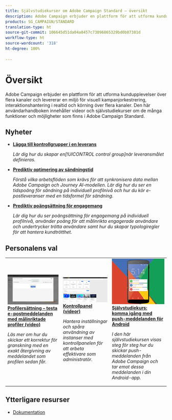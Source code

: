 ```yaml
---
title: Självstudiekurser om Adobe Campaign Standard – översikt
description: Adobe Campaign erbjuder en plattform för att utforma kundupplevelser över flera kanaler och levererar en miljö för visuell kampanjorkestrering, interaktionshantering i realtid och körning över flera kanaler. Den här användarhandboken innehåller videor och självstudiekurser om de många funktioner och möjligheter som finns i Adobe Campaign Standard.
products: SG_CAMPAIGN/STANDARD
translation-type: ht
source-git-commit: 106645d51da04a8457c73096865329bd0b87381d
workflow-type: ht
source-wordcount: '318'
ht-degree: 100%

---
```



# Översikt

Adobe Campaign erbjuder en plattform för att utforma kundupplevelser över flera kanaler och levererar en miljö för visuell kampanjorkestrering, interaktionshantering i realtid och körning över flera kanaler. Den här användarhandboken innehåller videor och självstudiekurser om de många funktioner och möjligheter som finns i Adobe Campaign Standard.

## Nyheter

* **[Lägga till kontrollgrupper i en leverans](/help/communication-channels/email/control-groups.md)**

   *Lär dig hur du skapar en[!UICONTROL control group]när leveransmålet definieras.*

* **[Prediktiv optimering av sändningstid](/help/communication-channels/email/ai-powered-emails/predictive-send-time-optimization.md)**

   *Förstå vilka arbetsflöden som krävs för att synkronisera data mellan Adobe Campaign och Journey AI-modellen. Lär dig hur du ser en tidspoäng för sändning på individuell profilnivå och hur du kör e-postleveranser med en tidsformel för sändning.*

* **[Prediktiv poängsättning för engagemang](/help/communication-channels/email/ai-powered-emails/predictive-engagement-scoring.md)**

   *Lär dig hur du ser poängsättning för engagemang på individuell profilnivå, använder poäng för att målinrikta engagerade användare och undertrycker trötta användare samt hur du skapar typologiregler för att hantera kundtrötthet.*

## Personalens val

<table>
<tr>
  <td>
    <a href="./communication-channels/email/profile-substitution.md"> 
      <img alt="Profilersättning – testa e-postmeddelanden med målinriktade profiler (video)" src="./assets/substitution_tab.png"/>
    </a>
    <div>
      <a href="./communication-channels/email/profile-substitution.md">
    <strong>Profilersättning – testa e-postmeddelanden med målinriktade profiler (video)</strong>
    </a>
    </div>
    <p>
    <em>Läs mer om hur du skickar ett korrektur för granskning med en exakt återgivning av meddelandet som profilen sedan får.</em>
    <p>
  </td>
   <td>
    <a href="./administrating/control-panel/control-panel-overview.md">
      <img alt="Kontrollpanel (videor)" src="./assets/control-panel.png" />
    </a>
    <div>
    <a href="./administrating/control-panel/control-panel-overview.md">
    <strong>Kontrollpanel (videor)</strong>
    </a>
    </div>
    <p>
    <em> Hantera inställningar och spåra användning av instanser med kontrollpanelen för att arbeta effektivare som administratör.</em>
    <p>
  </td>
  <td>
    <a href="https://docs.adobe.com/content/help/sv-SE/campaign-standard-learn/getting-started-with-push-notifications-android/introduction.html">
      <img alt="Självstudiekurs: komma igång med push-meddelanden för Android" src="./assets/push-for-android.png" />
    </a>
    <div>
      <a href="https://docs.adobe.com/content/help/sv-SE/campaign-standard-learn/getting-started-with-push-notifications-android/introduction.html">
    <strong>Självstudiekurs: komma igång med push-meddelanden för Android</strong>
    </a>
    </div>
    <p>
    <em>I den här självstudiekursen visas steg för steg hur du skickar push-meddelanden från Adobe Campaign och tar emot dessa meddelanden i din Android-app. </em>
    <p>
  </td>
</tr>
</table>

## Ytterligare resurser

* [Dokumentation](https://docs.adobe.com/content/help/sv-SE/campaign-standard/using/campaign-standard-home.html)
